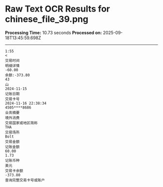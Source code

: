 # Raw Text OCR Results for chinese_file_39.png

**Processing Time:** 10.73 seconds
**Processed on:** 2025-09-18T13:45:59.698Z

---

```text
1:55
<
交易时间
明细详情
-60.00
余额:-373.80
43
山
2024-11-15
记账日期
交易卡号
2024-11-16 22:38:34
4505****8686
业务摘要
境外消费
交易国家或地区简称
THA
交易场所
Bolt
交易金额
记账金额
60.00
1.73
记账币种
美元
交易卡余额
-373.80
查询完整交易卡号或账户
```